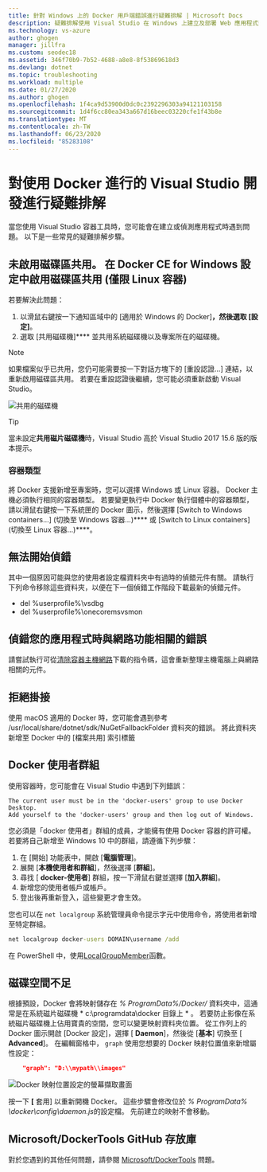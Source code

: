 ```yaml
---
title: 針對 Windows 上的 Docker 用戶端錯誤進行疑難排解 | Microsoft Docs
description: 疑難排解使用 Visual Studio 在 Windows 上建立及部署 Web 應用程式到 Docker 時您會遇到的問題。
ms.technology: vs-azure
author: ghogen
manager: jillfra
ms.custom: seodec18
ms.assetid: 346f70b9-7b52-4688-a8e8-8f53869618d3
ms.devlang: dotnet
ms.topic: troubleshooting
ms.workload: multiple
ms.date: 01/27/2020
ms.author: ghogen
ms.openlocfilehash: 1f4ca9d53900d0dc0c2392296303a94121103158
ms.sourcegitcommit: 1d4f6cc80ea343a667d16beec03220cfe1f43b8e
ms.translationtype: MT
ms.contentlocale: zh-TW
ms.lasthandoff: 06/23/2020
ms.locfileid: "85283108"
---
```

# <a name="troubleshoot-visual-studio-development-with-docker"></a>對使用 Docker 進行的 Visual Studio 開發進行疑難排解

當您使用 Visual Studio 容器工具時，您可能會在建立或偵測應用程式時遇到問題。 以下是一些常見的疑難排解步驟。

## <a name="volume-sharing-is-not-enabled-enable-volume-sharing-in-the-docker-ce-for-windows-settings--linux-containers-only"></a>未啟用磁碟區共用。 在 Docker CE for Windows 設定中啟用磁碟區共用 (僅限 Linux 容器)

若要解決此問題：

1. 以滑鼠右鍵按一下通知區域中的 [適用於 Windows 的 Docker]****，然後選取 [設定]****。
1. 選取 [共用磁碟機]**** 並共用系統磁碟機以及專案所在的磁碟機。

> [!NOTE]
> 如果檔案似乎已共用，您仍可能需要按一下對話方塊下的 [重設認證...] 連結，以重新啟用磁碟區共用。 若要在重設認證後繼續，您可能必須重新啟動 Visual Studio。

![共用的磁碟機](media/troubleshooting-docker-errors/shareddrives.png)

> [!TIP]
> 當未設定**共用磁片磁碟機**時，Visual Studio 高於 Visual Studio 2017 15.6 版的版本提示。

### <a name="container-type"></a>容器類型

將 Docker 支援新增至專案時，您可以選擇 Windows 或 Linux 容器。 Docker 主機必須執行相同的容器類型。 若要變更執行中 Docker 執行個體中的容器類型，請以滑鼠右鍵按一下系統匣的 Docker 圖示，然後選擇 [Switch to Windows containers...] (切換至 Windows 容器...)**** 或 [Switch to Linux containers] (切換至 Linux 容器...)****。

## <a name="unable-to-start-debugging"></a>無法開始偵錯

其中一個原因可能與您的使用者設定檔資料夾中有過時的偵錯元件有關。 請執行下列命令移除這些資料夾，以便在下一個偵錯工作階段下載最新的偵錯元件。

- del %userprofile%\vsdbg
- del %userprofile%\onecoremsvsmon

## <a name="errors-specific-to-networking-when-debugging-your-application"></a>偵錯您的應用程式時與網路功能相關的錯誤

請嘗試執行可從[清除容器主機網路](https://github.com/MicrosoftDocs/Virtualization-Documentation/tree/master/windows-server-container-tools/CleanupContainerHostNetworking)下載的指令碼，這會重新整理主機電腦上與網路相關的元件。

## <a name="mounts-denied"></a>拒絕掛接

使用 macOS 適用的 Docker 時，您可能會遇到參考 /usr/local/share/dotnet/sdk/NuGetFallbackFolder 資料夾的錯誤。 將此資料夾新增至 Docker 中的 [檔案共用] 索引標籤

## <a name="docker-users-group"></a>Docker 使用者群組

使用容器時，您可能會在 Visual Studio 中遇到下列錯誤：

```
The current user must be in the 'docker-users' group to use Docker Desktop. 
Add yourself to the 'docker-users' group and then log out of Windows.
```

您必須是「docker 使用者」群組的成員，才能擁有使用 Docker 容器的許可權。  若要將自己新增至 Windows 10 中的群組，請遵循下列步驟：

1. 在 [開始] 功能表中，開啟 [**電腦管理**]。
1. 展開 [**本機使用者和群組**]，然後選擇 [**群組**]。
1. 尋找 [ **docker-使用者**] 群組，按一下滑鼠右鍵並選擇 [**加入群組**]。
1. 新增您的使用者帳戶或帳戶。
1. 登出後再重新登入，這些變更才會生效。

您也可以在 `net localgroup` 系統管理員命令提示字元中使用命令，將使用者新增至特定群組。

```cmd
net localgroup docker-users DOMAIN\username /add
```

在 PowerShell 中，使用[LocalGroupMember](/powershell/module/microsoft.powershell.localaccounts/add-localgroupmember)函數。

## <a name="low-disk-space"></a>磁碟空間不足

根據預設，Docker 會將映射儲存在 *% ProgramData%/Docker/* 資料夾中，這通常是在系統磁片磁碟機 * c:\programdata\docker 目錄上 \* 。 若要防止影像在系統磁片磁碟機上佔用寶貴的空間，您可以變更映射資料夾位置。  從工作列上的 Docker 圖示開啟 [Docker 設定]，選擇 [ **Daemon**]，然後從 [**基本**] 切換至 [ **Advanced**]。 在編輯窗格中， `graph` 使用您想要的 Docker 映射位置值來新增屬性設定：

```json
    "graph": "D:\\mypath\\images"
```

![Docker 映射位置設定的螢幕擷取畫面](media/troubleshooting-docker-errors/docker-settings-image-location.png)

按一下 **[** 套用] 以重新開機 Docker。 這些步驟會修改位於 *% ProgramData% \docker\config\daemon.js*的設定檔。 先前建立的映射不會移動。

## <a name="microsoftdockertools-github-repo"></a>Microsoft/DockerTools GitHub 存放庫

對於您遇到的其他任何問題，請參閱 [Microsoft/DockerTools](https://github.com/microsoft/dockertools/issues) 問題。